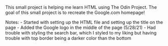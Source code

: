 This small project is helping me learn HTML using The Odin Project. The goal of this small project is to recreate the Google.com homepage! 


Notes:
    - Started with setting up the HTML file and setting up the title on the page
    - Added the Google logo in the middle of the page (5/28/21)
    - Had trouble with styling the search bar, which I styled to my liking but having trouble with top border being a darker color than the bottom